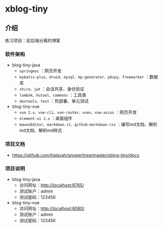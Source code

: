 # xblog-tiny

## 介绍

练习项目：前后端分离的博客

### 软件架构

- blog-tiny-java
  - `springmvc` ：网页开发
  - `mybatis-plus、druid、mysql、mp-generator、p6spy、freemarker` ：数据库
  - `shiro、jwt` ：会话共享、身份验证
  - `lombok、hutool、commons` ：工具类
  - `devtools、test` ：热部署、单元测试
- blog-tiny-vue
  - `vue 2.x、vue-cli、vue-router、vuex、vue-axios` ：网页开发
  - `element-ui 2.x` ：桌面组件
  - `mavonEditor、markdown-it、github-markdown-css` ：编写md文档、解析md文档、解析md样式
  
### 项目文档

- https://github.com/halavah/grower/tree/master/xblog-tiny/docs 

### 项目说明

- blog-tiny-java
  - 访问网址：<http://localhost:8765/>
  - 测试账户：admin
  - 测试密码：123456
- blog-tiny-vue
  - 访问网址：<http://localhost:8080/>
  - 测试账户：admin
  - 测试密码：123456
  
